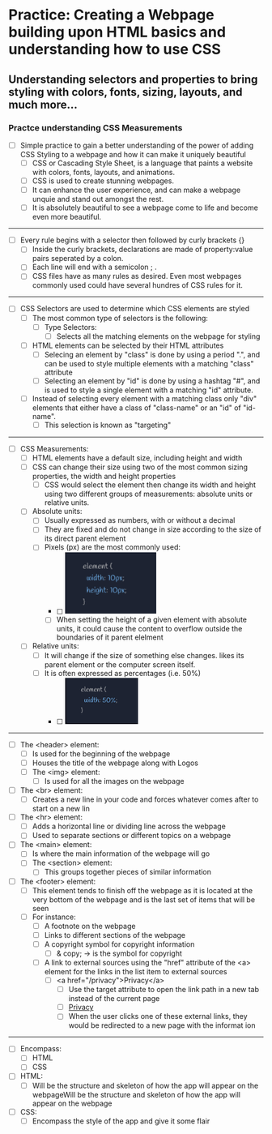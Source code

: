 # Practice: Creating a Webpage building upon HTML basics and understanding how to use CSS

## Understanding selectors and properties to bring styling with colors, fonts, sizing, layouts, and much more...

### Practce understanding CSS Measurements

-   [ ] Simple practice to gain a better understanding of the power of adding CSS Styling to a webpage and how it can make it uniquely beautiful
    -   [ ] CSS or Cascading Style Sheet, is a language that paints a website with colors, fonts, layouts, and animations.
    -   [ ] CSS is used to create stunning webpages.
    -   [ ] It can enhance the user experience, and can make a webpage unquie and stand out amongst the rest.
    -   [ ] It is absolutely beautiful to see a webpage come to life and become even more beautiful.

<hr>

-   [ ] Every rule begins with a selector then followed by curly brackets {}
    -   [ ] Inside the curly brackets, declarations are made of property:value pairs seperated by a colon.
    -   [ ] Each line will end with a semicolon ; .
    -   [ ] CSS files have as many rules as desired. Even most webpages commonly used could have several hundres of CSS rules for it.

<hr>

-   [ ] CSS Selectors are used to determine which CSS elements are styled
    -   [ ] The most common type of selectors is the following:
        -   [ ] Type Selectors:
            -   [ ] Selects all the matching elements on the webpage for styling
    -   [ ] HTML elements can be selected by their HTML attributes
        -   [ ] Selecing an element by "class" is done by using a period ".", and can be used to style multiple elements with a matching "class" attribute
        -   [ ] Selecting an element by "id" is done by using a hashtag "#", and is used to style a single element with a matching "id" attribute.
    -   [ ] Instead of selecting every element with a matching class only "div" elements that either have a class of "class-name" or an "id" of "id-name".
        -   [ ] This selection is known as "targeting"

<hr>

-   [ ] CSS Measurements:
    -   [ ] HTML elements have a default size, including height and width
    -   [ ] CSS can change their size using two of the most common sizing properties, the width and height properties
        -   [ ] CSS would select the element then change its width and height using two different groups of measurements: absolute units or relative units.
    -   [ ] Absolute units:
        -   [ ] Usually expressed as numbers, with or without a decimal
        -   [ ] They are fixed and do not change in size according to the size of its direct parent element
        -   [ ] Pixels (px) are the most commonly used:
            -   [ ] <img src="img/5-absolute-units-pixels.png" alt="Absolute Units example usinf Pixel(px) for sizing" width="180">
            -   [ ] When setting the height of a given element with absolute units, it could cause the content to overflow outside the boundaries of it parent elelment

    -   [ ] Relative units:
        -   [ ] It will change if the size of something else changes. likes its parent element or the computer screen itself.
        -   [ ] It is often expressed as percentages (i.e. 50%)
            -   [ ] <img src="img/6-relative-units-percentage.png" src="Relative units example using Percentages for Sizing">

<hr>

-   [ ] The &lt;header&gt; element:
    -   [ ] Is used for the beginning of the webpage
    -   [ ] Houses the title of the webpage along with Logos
    -   [ ] The &lt;img&gt; element:
        -   [ ] Is used for all the images on the webpage

-   [ ] The &lt;br&gt; element:
    -   [ ] Creates a new line in your code and forces whatever comes after to start on a new lin

-   [ ] The &lt;hr&gt; element:
    -   [ ] Adds a horizontal line or dividing line across the webpage
    -   [ ] Used to separate sections or different topics on a webpage

-   [ ] The &lt;main&gt; element:
    -   [ ] Is where the main information of the webpage will go
    -   [ ] The &lt;section&gt; element:
        -   [ ] This groups together pieces of similar information

-   [ ]  The &lt;footer&gt; element:
    -   [ ]  This element tends to finish off the webpage as it is located at the very bottom of the webpage and is the last set of items that will be seen
    -   [ ] For instance:
        -   [ ] A footnote on the webpage
        -   [ ] Links to different sections of the webpage
        -   [ ] A copyright symbol for copyright information
            -   [ ] & copy; -> is the symbol for copyright
        -   [ ] A link to external sources using the "href" attribute of the &lt;a&gt; element for the links in the list item to external sources
            -   [ ] &lt;a href="/privacy"&gt;Privacy&lt;/a&gt;
                -   [ ] Use the target attribute to open the link path in a new tab instead of the current page
                -   [ ] <a href="/privacy" target="_blank">Privacy</a>
                -   [ ] When the user clicks one of these external links, they would be redirected to a new page with the informat ion

<hr>

-   [ ] Encompass:
    -   [ ] HTML
    -   [ ] CSS
-   [ ] HTML:
    -   [ ] Will be the structure and skeleton of how the app will appear on the webpageWill be the structure and skeleton of how the app will appear on the webpage
-   [ ] CSS:
    -   [ ] Encompass the style of the app and give it some flair
